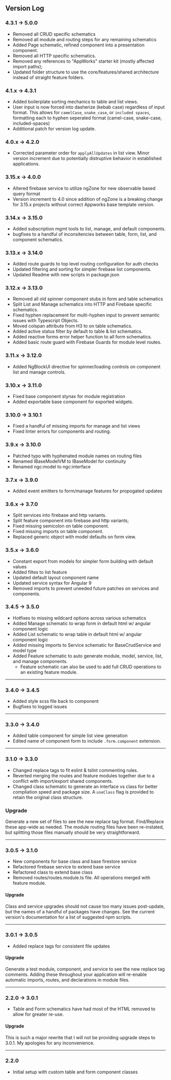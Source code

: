 ## Version Log
### 4.3.1 -> 5.0.0
- Removed all CRUD specific schematics
- Removed all module and routing steps for any remaining schematics
- Added Page schematic, refined component into a presentation component.
- Removed all HTTP specific schematics.
- Removed any references to "AppWorks" starter kit (mostly affected import paths);
- Updated folder structure to use the core/features/shared architecture instead of straight feature folders.

### 4.1.x -> 4.3.1
- Added boilerplate sorting mechanics to table and list views.
- User input is now forced into dasherize (kebab case) regardless of input format. This allows for `camelCase`, `snake_case`, or `included spaces`, formatting each to hyphen seperated format (camel-case, snake-case, included-spaces)
- Additional patch for version log update.

### 4.0.x -> 4.2.0
- Corrected parameter order for `applyAllUpdates` in list view. Minor version increment due to potentially distruptive behavior in established applications.

### 3.15.x -> 4.0.0
- Altered firebase service to utilize ngZone for new observable based query format
- Version increment to 4.0 since addition of ngZone is a breaking change for 3.15.x projects without correct Appworks base template version.

### 3.14.x -> 3.15.0
- Added subscription mgmt tools to list, manage, and default components.
- bugfixes to a handful of inconsitencies between table, form, list, and component schematics.

### 3.13.x -> 3.14.0
- Added route guards to top level routing configuration for auth checks
- Updated filtering and sorting for simpler firebase list components.
- Updated Readme with new scripts in package.json

### 3.12.x -> 3.13.0
- Removed all old spinner component stubs in form and table schematics
- Split List and Manage schematics into HTTP and Firebase specific schematics.
- Fixed hyphen replacement for multi-hyphen input to prevent semantic issues with Typescript Objects.
- Moved colspan attribute from H3 to <td> on table schematics.
- Added active status filter by default to table & list schematics.
- Added reactive forms error helper function to all form schematics.
- Added basic route guard with Firebase Guards for module level routes.

### 3.11.x -> 3.12.0
- Added NgBlockUI directive for spinner/loading controls on component list and manage controls.

### 3.10.x -> 3.11.0
- Fixed base component stynax for module registration
- Added exportable base component for exported widgets.

### 3.10.0 -> 3.10.1
- Fixed a handful of missing imports for manage and list views
- Fixed linter errors for components and routing.

### 3.9.x -> 3.10.0
- Patched typo with hyphenated module names on routing files
- Renamed IBaseModelVM to IBaseModel for continuity
- Renamed ngc:model to ngc:interface

### 3.7.x -> 3.9.0
- Added event emitters to form/manage features for propogated updates

### 3.6.x -> 3.7.0
- Split services into firebase and http variants.
- Split feature component into firebase and http variants;
- Fixed missing semicolon on table component.
- Fixed missing imports on table component.
- Replaced generic object with model defaults on form view.

### 3.5.x -> 3.6.0
- Constant export from models for simpler form building with default values
- Added filtes to list feature
- Updated default layout component name
- Updated service syntax for Angular 9
- Removed imports to prevent uneeded future patches on services and components.

### 3.4.5 -> 3.5.0
- Hotfixes to missing wildcard options across various schematics
- Added Manage schematic to wrap form in default html w/ angular component logic
- Added List schematic to wrap table in default html w/ angular component logic
- Added missing imports to Service schematic for BaseCrudService and model type
- Added Feature schematic to auto generate module, model, service, list, and manage components.
  - Feature schematic can also be used to add full CRUD operations to an existing feature module.

---

### 3.4.0 -> 3.4.5
- Added style scss file back to component
- Bugfixes to logged issues

---

### 3.3.0 -> 3.4.0
- Added table component for simple list view generation
- Edited name of component form to include `.form.component` extension.

---

### 3.1.0 -> 3.3.0
- Changed replace tags to fit eslint & tslint commenting rules.
- Reverted merging the routes and feature modules together due to a conflict with import/export shared components.
- Changed class schematic to generate an interface vs class for better compliation speed and package size. A `useClass` flag is provided to retain the original class structure.

### Upgrade
Generate a new set of files to see the new replace tag format. Find/Replace these app-wide as needed. The module routing files have been re-instated, but splitting those files manually should be very straightforward.

---

### 3.0.5 -> 3.1.0
- New components for base class and base firestore service
- Refactored firebase service to extend base service
- Refactored class to extend base class
- Removed routes/routes.module.ts file. All operations merged with feature module.

#### Upgrade
Class and service upgrades should not cause too many issues post-update, but the names of a handful of packages have changes. See the current version's documentation for a list of suggested npm scripts.

---

### 3.0.1 -> 3.0.5
- Added replace tags for consistent file updates

#### Upgrade
Generate a test module, component, and service to see the new replace tag comments. Adding these throughout your application will re-enable automatic imports, routes, and declarations in module files.

---

### 2.2.0 -> 3.0.1
- Table and Form schematics have had most of the HTML removed to allow for greater re-use.

#### Upgrade
This is such a major rewrite that I will not be providing upgrade steps to 3.0.1. My apologies for any inconvenience.

---

### 2.2.0
- Initial setup with custom table and form component classes
